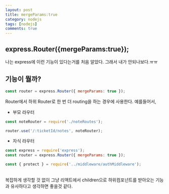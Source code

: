 ```yaml
---
layout: post
title: mergeParams:true
category: nodejs
tags: [nodejs]
comments: true
---
```


## express.Router({mergeParams:true});

나는 express에 이런 기능이 있다는거를 처음 알았다. 그래서 내가 안되나보다.ㅠㅠ <br/>

## 기능이 뭘까?

```js
const router = express.Router({ mergeParams: true });
```

Router에서 하위 Router로 한 번 더 routing을 하는 경우에 사용한다. 예를들어서,<br />

- 부모 라우터

```js
const noteRouter = require('./noteRoutes');

router.use('/:ticketId/notes', noteRouter);
```

- 자식 라우터

```js
const express = require('express');
const router = express.Router({ mergeParams: true });

const { protect } = require('../middleware/authMiddleware');
```

<br />
복잡하게 생각할 것 없이 그냥 리액트에서 children으로 하위컴포넌트를 받아오는 기능과 유사하다고 생각하면 좋을것 같다.
